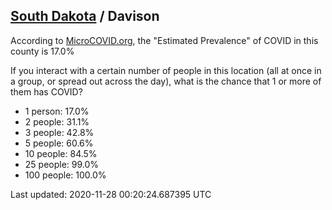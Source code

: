 
## [South Dakota](/united-states/south-dakota) / Davison

According to [MicroCOVID.org](http://microcovid.org),
the "Estimated Prevalence" of COVID in this county is 17.0%

If you interact with a certain number of people in this location
(all at once in a group, or spread out across the day), what is the chance that
1 or more of them has COVID?

- 1 person: 17.0%
- 2 people: 31.1%
- 3 people: 42.8%
- 5 people: 60.6%
- 10 people: 84.5%
- 25 people: 99.0%
- 100 people: 100.0%

Last updated: 2020-11-28 00:20:24.687395 UTC
